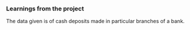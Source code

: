 ### Learnings from the project

 The data given is of cash deposits made in particular branches of a bank.


